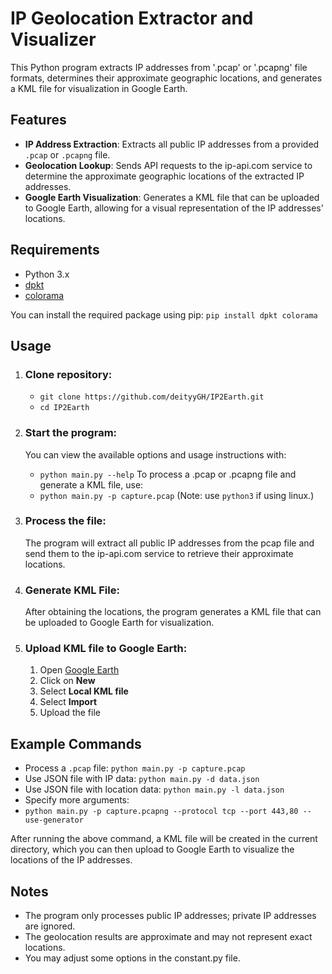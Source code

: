 # IP Geolocation Extractor and Visualizer
This Python program extracts IP addresses from '.pcap' or '.pcapng' file formats, determines their approximate geographic locations, and generates a KML file for visualization in Google Earth.

## Features
- **IP Address Extraction**: Extracts all public IP addresses from a provided `.pcap` or `.pcapng` file.
- **Geolocation Lookup**: Sends API requests to the ip-api.com service to determine the approximate geographic locations of the extracted IP addresses.
- **Google Earth Visualization**: Generates a KML file that can be uploaded to Google Earth, allowing for a visual representation of the IP addresses' locations.

## Requirements
- Python 3.x
- [dpkt](https://pypi.org/project/dpkt/)
- [colorama](https://pypi.org/project/colorama/)

You can install the required package using pip:
```pip install dpkt colorama```

## Usage
1. ### Clone repository:
   - `git clone https://github.com/deityyGH/IP2Earth.git`
   - `cd IP2Earth`
     
2. ### Start the program:
    You can view the available options and usage instructions with:
    - `python main.py --help`
    To process a .pcap or .pcapng file and generate a KML file, use:
    - `python main.py -p capture.pcap`
   (Note: use `python3` if using linux.)

3. ### Process the file:
    The program will extract all public IP addresses from the pcap file and send them to the ip-api.com service to retrieve their approximate locations.

4. ### Generate KML File:
    After obtaining the locations, the program generates a KML file that can be uploaded to Google Earth for visualization.

5. ### Upload KML file to Google Earth:
    1. Open [Google Earth](https://earth.google.com/)
    2. Click on **New**
    3. Select **Local KML file**
    4. Select **Import**
    5. Upload the file

## Example Commands
- Process a `.pcap` file:
```python main.py -p capture.pcap```
- Use JSON file with IP data:
```python main.py -d data.json```
- Use JSON file with location data:
```python main.py -l data.json```
- Specify more arguments:
- ```python main.py -p capture.pcapng --protocol tcp --port 443,80 --use-generator```


After running the above command, a KML file will be created in the current directory, which you can then upload to Google Earth to visualize the locations of the IP addresses.

## Notes
- The program only processes public IP addresses; private IP addresses are ignored.
- The geolocation results are approximate and may not represent exact locations.
- You may adjust some options in the constant.py file.
